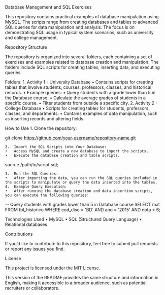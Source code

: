 Database Management and SQL Exercises

This repository contains practical examples of database manipulation using MySQL. The scripts range from creating databases and tables to advanced SQL queries for data manipulation and analysis. The focus is on demonstrating SQL usage in typical system scenarios, such as university and college management.

Repository Structure

The repository is organized into several folders, each containing a set of exercises and examples related to database creation and manipulation. The folders include SQL scripts for creating tables, inserting data, and executing queries.

Folders:
	1.	Activity 1 - University Database
	•	Contains scripts for creating tables that involve students, courses, professors, classes, and historical records.
	•	Example queries:
	•	Query students with a grade lower than 5 in the Database course.
	•	Calculate the average grades of students in a specific course.
	•	Filter students from outside a specific city.
	2.	Activity 2 - College Database
	•	Scripts for creating tables for students, professors, classes, and departments.
	•	Contains examples of data manipulation, such as inserting records and altering fields.

How to Use
	1.	Clone the repository:

git clone https://github.com/your-username/repository-name.git


	2.	Import the SQL Scripts into Your Database:
	•	Access MySQL and create a new database to import the scripts.
	•	Execute the database creation and table scripts.

source /path/to/script.sql;


	3.	Run the SQL Queries:
	•	After importing the data, you can run the SQL queries included in the scripts to manipulate or query the data inserted into the tables.
	4.	Example Query Execution:
	•	After running the database creation and data insertion scripts, you can execute the following queries:

-- Query students with grades lower than 5 in Database course
SELECT mat FROM tbl_historico WHERE cod_disc = 'BD' AND ano = '2015' AND nota < 6;



Technologies Used
	•	MySQL
	•	SQL (Structured Query Language)
	•	Relational databases

Contributions

If you’d like to contribute to this repository, feel free to submit pull requests or report any issues you find.

License

This project is licensed under the MIT License.

This version of the README provides the same structure and information in English, making it accessible to a broader audience, such as potential recruiters or collaborators.
